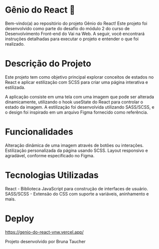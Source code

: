 # Gênio do React 🚀

Bem-vindo(a) ao repositório do projeto Gênio do React! Este projeto foi desenvolvido como parte do desafio do módulo 2 do curso de Desenvolvimento Front-end do Vai na Web. A seguir, você encontrará instruções detalhadas para executar o projeto e entender o que foi realizado.

# Descrição do Projeto
Este projeto tem como objetivo principal explorar conceitos de estados no React e aplicar estilização com SCSS para criar uma página interativa e estilizada.

A aplicação consiste em uma tela com uma imagem que pode ser alterada dinamicamente, utilizando o hook useState do React para controlar o estado da imagem. A estilização foi desenvolvida utilizando SASS/SCSS, e o design foi inspirado em um arquivo Figma fornecido como referência.

# Funcionalidades
Alteração dinâmica de uma imagem através de botões ou interações.
Estilização personalizada da página usando SCSS.
Layout responsivo e agradável, conforme especificado no Figma.

# Tecnologias Utilizadas
React - Biblioteca JavaScript para construção de interfaces de usuário.
SASS/SCSS - Extensão do CSS com suporte a variáveis, aninhamento e mais.

# Deploy
https://genio-do-react-vnw.vercel.app/

Projeto desenvolvido por Bruna Taucher
